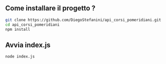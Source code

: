 ## Come installare il progetto ? 

```bash
git clone https://github.com/DiegoStefanini/api_corsi_pomeridiani.git
cd api_corsi_pomeridiani
npm install 
```

## Avvia index.js

```bash
node index.js 
```

